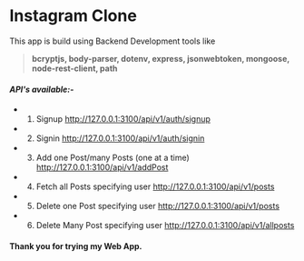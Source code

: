 # Instagram Clone
This app is build using Backend Development tools like 
> **bcryptjs, body-parser, dotenv, express, jsonwebtoken, mongoose, node-rest-client, path**

#### _API's available:-_

- 1. Signup http://127.0.0.1:3100/api/v1/auth/signup
- 2. Signin http://127.0.0.1:3100/api/v1/auth/signin
- 3. Add one Post/many Posts (one at a time) http://127.0.0.1:3100/api/v1/addPost
- 4. Fetch all Posts specifying user http://127.0.0.1:3100/api/v1/posts
- 5. Delete one Post specifying user http://127.0.0.1:3100/api/v1/posts
- 6. Delete Many Post specifying user http://127.0.0.1:3100/api/v1/allposts

#### Thank you for trying my Web App.
